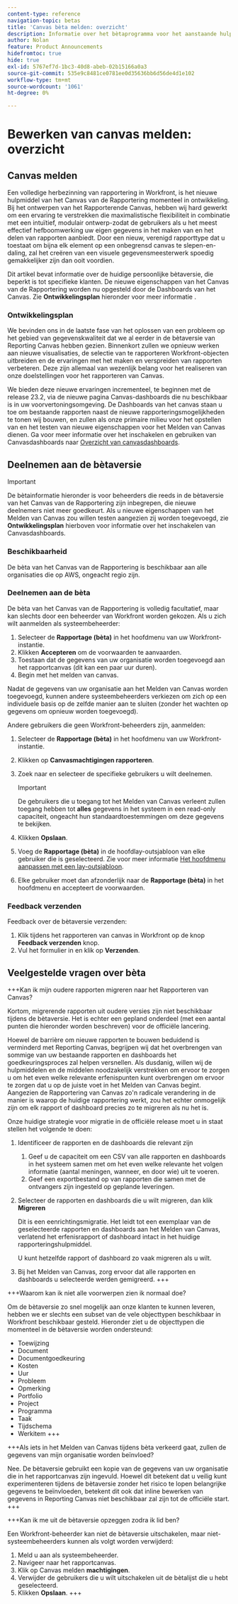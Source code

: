 ```yaml
---
content-type: reference
navigation-topic: betas
title: 'Canvas bèta melden: overzicht'
description: Informatie over het bètaprogramma voor het aanstaande hulpmiddel van het Canvas van de Rapportering voor Adobe Workfront
author: Nolan
feature: Product Announcements
hidefromtoc: true
hide: true
exl-id: 5767ef7d-1bc3-40d8-abeb-02b15166a0a3
source-git-commit: 535e9c8481ce0781ee0d35636bb6d56de4d1e102
workflow-type: tm+mt
source-wordcount: '1061'
ht-degree: 0%

---
```


# Bewerken van canvas melden: overzicht

## Canvas melden

Een volledige herbezinning van rapportering in Workfront, is het nieuwe hulpmiddel van het Canvas van de Rapportering momenteel in ontwikkeling. Bij het ontwerpen van het Rapporterende Canvas, hebben wij hard gewerkt om een ervaring te verstrekken die maximalistische flexibiliteit in combinatie met een intuïtief, modulair ontwerp-zodat de gebruikers als u het meest effectief hefboomwerking uw eigen gegevens in het maken van en het delen van rapporten aanbiedt. Door een nieuw, verenigd rapporttype dat u toestaat om bijna elk element op een onbegrensd canvas te slepen-en-daling, zal het creëren van een visuele gegevensmeesterwerk spoedig gemakkelijker zijn dan ooit voordien.

Dit artikel bevat informatie over de huidige persoonlijke bètaversie, die beperkt is tot specifieke klanten. De nieuwe eigenschappen van het Canvas van de Rapportering worden nu opgesteld door de Dashboards van het Canvas. Zie **Ontwikkelingsplan** hieronder voor meer informatie .

### Ontwikkelingsplan

We bevinden ons in de laatste fase van het oplossen van een probleem op het gebied van gegevenskwaliteit dat we al eerder in de bètaversie van Reporting Canvas hebben gezien. Binnenkort zullen we opnieuw werken aan nieuwe visualisaties, de selectie van te rapporteren Workfront-objecten uitbreiden en de ervaringen met het maken en verspreiden van rapporten verbeteren. Deze zijn allemaal van wezenlijk belang voor het realiseren van onze doelstellingen voor het rapporteren van Canvas.

We bieden deze nieuwe ervaringen incrementeel, te beginnen met de release 23.2, via de nieuwe pagina Canvas-dashboards die nu beschikbaar is in uw voorvertoningsomgeving. De Dashboards van het canvas staan u toe om bestaande rapporten naast de nieuwe rapporteringsmogelijkheden te tonen wij bouwen, en zullen als onze primaire milieu voor het opstellen van en het testen van nieuwe eigenschappen voor het Melden van Canvas dienen. Ga voor meer informatie over het inschakelen en gebruiken van Canvasdashboards naar [Overzicht van canvasdashboards](/help/quicksilver/reports-and-dashboards/dashboards/creating-and-managing-dashboards/canvas-dashboards-overview.md).

## Deelnemen aan de bètaversie

>[!IMPORTANT]
>
>De bètainformatie hieronder is voor beheerders die reeds in de bètaversie van het Canvas van de Rapportering zijn inbegrepen, die nieuwe deelnemers niet meer goedkeurt. Als u nieuwe eigenschappen van het Melden van Canvas zou willen testen aangezien zij worden toegevoegd, zie **Ontwikkelingsplan** hierboven voor informatie over het inschakelen van Canvasdashboards.

### Beschikbaarheid

De bèta van het Canvas van de Rapportering is beschikbaar aan alle organisaties die op AWS, ongeacht regio zijn.

### Deelnemen aan de bèta

De bèta van het Canvas van de Rapportering is volledig facultatief, maar kan slechts door een beheerder van Workfront worden gekozen. Als u zich wilt aanmelden als systeembeheerder:

1. Selecteer de **Rapportage (bèta)** in het hoofdmenu van uw Workfront-instantie.
1. Klikken **Accepteren** om de voorwaarden te aanvaarden.
1. Toestaan dat de gegevens van uw organisatie worden toegevoegd aan het rapportcanvas (dit kan een paar uur duren).
1. Begin met het melden van canvas.

Nadat de gegevens van uw organisatie aan het Melden van Canvas worden toegevoegd, kunnen andere systeembeheerders verkiezen om zich op een individuele basis op de zelfde manier aan te sluiten (zonder het wachten op gegevens om opnieuw worden toegevoegd).

Andere gebruikers die geen Workfront-beheerders zijn, aanmelden:

1. Selecteer de **Rapportage (bèta)** in het hoofdmenu van uw Workfront-instantie.
1. Klikken op **Canvasmachtigingen rapporteren**.
1. Zoek naar en selecteer de specifieke gebruikers u wilt deelnemen.

   >[!IMPORTANT]
   >
   >De gebruikers die u toegang tot het Melden van Canvas verleent zullen toegang hebben tot **alles** gegevens in het systeem in een read-only capaciteit, ongeacht hun standaardtoestemmingen om deze gegevens te bekijken.

1. Klikken **Opslaan**.
1. Voeg de **Rapportage (bèta)** in de hoofdlay-outsjabloon van elke gebruiker die is geselecteerd. Zie voor meer informatie [Het hoofdmenu aanpassen met een lay-outsjabloon](/help/quicksilver/administration-and-setup/customize-workfront/use-layout-templates/customize-main-menu.md).
1. Elke gebruiker moet dan afzonderlijk naar de **Rapportage (bèta)** in het hoofdmenu en accepteert de voorwaarden.

### Feedback verzenden

Feedback over de bètaversie verzenden:

1. Klik tijdens het rapporteren van canvas in Workfront op de knop **Feedback verzenden** knop.
1. Vul het formulier in en klik op **Verzenden**.

## Veelgestelde vragen over bèta

+++Kan ik mijn oudere rapporten migreren naar het Rapporteren van Canvas?

Kortom, migrerende rapporten uit oudere versies zijn niet beschikbaar tijdens de bètaversie. Het is echter een gepland onderdeel (met een aantal punten die hieronder worden beschreven) voor de officiële lancering.

Hoewel de barrière om nieuwe rapporten te bouwen beduidend is verminderd met Reporting Canvas, begrijpen wij dat het overbrengen van sommige van uw bestaande rapporten en dashboards het goedkeuringsproces zal helpen versnellen. Als dusdanig, willen wij de hulpmiddelen en de middelen noodzakelijk verstrekken om ervoor te zorgen u om het even welke relevante erfenispunten kunt overbrengen om ervoor te zorgen dat u op de juiste voet in het Melden van Canvas begint. Aangezien de Rapportering van Canvas zo&#39;n radicale verandering in de manier is waarop de huidige rapportering werkt, zou het echter onmogelijk zijn om elk rapport of dashboard precies zo te migreren als nu het is.

Onze huidige strategie voor migratie in de officiële release moet u in staat stellen het volgende te doen:

1. Identificeer de rapporten en de dashboards die relevant zijn

   1. Geef u de capaciteit om een CSV van alle rapporten en dashboards in het systeem samen met om het even welke relevante het volgen informatie (aantal meningen, wanneer, en door wie) uit te voeren.
   1. Geef een exportbestand op van rapporten die samen met de ontvangers zijn ingesteld op geplande leveringen.

1. Selecteer de rapporten en dashboards die u wilt migreren, dan klik **Migreren**

   Dit is een eenrichtingsmigratie. Het leidt tot een exemplaar van de geselecteerde rapporten en dashboards aan het Melden van Canvas, verlatend het erfenisrapport of dashboard intact in het huidige rapporteringshulpmiddel.

   U kunt hetzelfde rapport of dashboard zo vaak migreren als u wilt.

1. Bij het Melden van Canvas, zorg ervoor dat alle rapporten en dashboards u selecteerde werden gemigreerd.
+++

+++Waarom kan ik niet alle voorwerpen zien ik normaal doe?

Om de bètaversie zo snel mogelijk aan onze klanten te kunnen leveren, hebben we er slechts een subset van de vele objecttypen beschikbaar in Workfront beschikbaar gesteld. Hieronder ziet u de objecttypen die momenteel in de bètaversie worden ondersteund:

* Toewijzing
* Document
* Documentgoedkeuring
* Kosten
* Uur
* Probleem
* Opmerking
* Portfolio
* Project
* Programma
* Taak
* Tijdschema
* Werkitem
+++

+++Als iets in het Melden van Canvas tijdens bèta verkeerd gaat, zullen de gegevens van mijn organisatie worden beïnvloed?

Nee. De bètaversie gebruikt een kopie van de gegevens van uw organisatie die in het rapportcanvas zijn ingevuld. Hoewel dit betekent dat u veilig kunt experimenteren tijdens de bètaversie zonder het risico te lopen belangrijke gegevens te beïnvloeden, betekent dit ook dat inline bewerken van gegevens in Reporting Canvas niet beschikbaar zal zijn tot de officiële start.
+++

+++Kan ik me uit de bètaversie opzeggen zodra ik lid ben?

Een Workfront-beheerder kan niet de bètaversie uitschakelen, maar niet-systeembeheerders kunnen als volgt worden verwijderd:

1. Meld u aan als systeembeheerder.
1. Navigeer naar het rapportcanvas.
1. Klik op Canvas melden **machtigingen**.
1. Verwijder de gebruikers die u wilt uitschakelen uit de bètalijst die u hebt geselecteerd.
1. Klikken **Opslaan**.
+++

